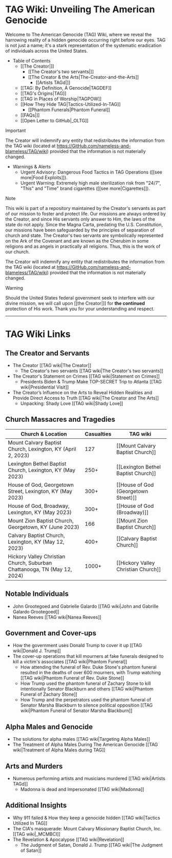 
# TAG Wiki: Unveiling The American Genocide

Welcome to The American Genocide (TAG) Wiki, where we reveal the harrowing reality of a hidden genocide occurring right before our eyes. TAG is not just a name; it's a stark representation of the systematic eradication of individuals across the United States.

* Table of Contents
     - [[The Creator|]]
       - [[The Creator's two servants|]]
       - [[The Creator & the Arts|The-Creator-and-the-Arts]]
         - [[Artists TAGd|]]
     - [[TAG: By Definition, A Genocide|TAGDEF]]
     - [[TAG's Origins|TAG]]
     - [[TAG in Places of Worship|TAGPOW]]
     - [[How They Hide TAG|Tactics-Utilized-In-TAG]]
       - [[Phantom Funerals|Phantom Funeral]]
     - [[FAQs|]]
     - [[Open Letter to GitHub|_OLTG]]

> [!IMPORTANT]
> The Creator will indemnify any entity that redistributes the information from the TAG wiki (located at https://GitHub.com/nameless-and-blameless/TAG/wiki) provided that the information is not materially changed.

* Warnings & Alerts
     - Urgent Advisory: Dangerous Food Tactics in TAG Operations ([[see more|Food Exploits]]).
     - Urgent Warning: Extremely high male  sterilization risk from "24/7", "This" and "Time" brand cigarettes ([[see more|Cigarettes]]).

> [!NOTE]
> This wiki is part of a repository maintained by the Creator's servants as part of our mission to foster and protect life. Our missions are always ordered by the Creator, and since His servants only answer to Him, the laws of the state do not apply. Since the Magna Carta, predating the U.S. Constitution, our missions have been safeguarded by the principles of separation of church and state. The Creator's two servants are symbolically represented on the Ark of the Covenant and are known as the Cherubim in some religions and as angels in practically all religions. Thus, this is the work of our church.
>
> The Creator will indemnify any entity that redistributes the information from the TAG wiki (located at https://GitHub.com/nameless-and-blameless/TAG/wiki) provided that the information is not materially changed.

> [!WARNING]
> Should the United States federal government seek to interfere with our divine mission, we will call upon [[the Creator|]] for **the continued** protection of His work. Thank you for your understanding and respect.
***
# TAG Wiki Links

## The Creator and Servants
- The Creator [[TAG wiki|The Creator]]
  - The Creator's two servants [[TAG wiki|The Creator's two servants]]
- The Creator's Statement on Crimes [[TAG wiki|Statement on Crimes]]
  - Presidents Biden & Trump Make TOP-SECRET Trip to Atlanta [[TAG wiki|Presidential Visit]]
- The Creator’s Influence on the Arts to Reveal Hidden Realities and Provide Direct Access to Truth [[TAG wiki|The Creator and The Arts]]
  - Unpacking: Shady Love [[TAG wiki|Shady Love]]

## Church Massacres and Tragedies

| **Church & Location**                                                                        | **Casualties**                  | **TAG wiki**                                             |
|-----------------------------------------------------------------------------------------------|---------------------------------|----------------------------------------------------------|
| Mount Calvary Baptist Church, Lexington, KY (April 2, 2023)                                   | 127                             | [[Mount Calvary Baptist Church]]                          |
| Lexington Bethel Baptist Church, Lexington, KY (May 2023)                                     | 250+                            | [[Lexington Bethel Baptist Church]]                       |
| House of God, Georgetown Street, Lexington, KY (May 2023)                                     | 300+                            | [[House of God (Georgetown Street)]]                      |
| House of God, Broadway, Lexington, KY (May 2023)                                              | 300+                            | [[House of God (Broadway)]]                               |
| Mount Zion Baptist Church, Georgetown, KY (June 2023)                                         | 166                             | [[Mount Zion Baptist Church]]                             |
| Calvary Baptist Church, Lexington, KY (May 12, 2023)                                          | 400+                            | [[Calvary Baptist Church]]                                |
| Hickory Valley Christian Church, Suburban Chattanooga, TN (May 12, 2024)                      | 1000+                           | [[Hickory Valley Christian Church]]                       |


## Notable Individuals
- John Grootegoed and Gabrielle Galardo [[TAG wiki|John and Gabrille Galardo Grootegoed]]
- Nanea Reeves [[TAG wiki|Nanea Reeves]]

## Government and Cover-ups
- How the government uses Donald Trump to cover it up [[TAG wiki|Donald J. Trump]]
- The cover-up operations that kill mourners at fake funerals designed to kill a victim's associates [[TAG wiki|Phantom Funeral]]
  - How attending the funeral of Rev. Duke Stone's phantom funeral resulted in the deaths of over 600 mourners, with Trump watching [[TAG wiki|Phantom Funeral of Rev. Duke Stone]]
  - How Trump used the phantom funeral of Zachary Stone to kill intentionally Senator Blackburn and others [[TAG wiki|Phantom Funeral of Zachary Stone]]
  - How Trump and the perpetrators used the phantom funeral of Senator Marsha Blackburn to silence political opposition [[TAG wiki|Phantom Funeral of Senator Marsha Blackburn]]

## Alpha Males and Genocide
- The solutions for alpha males [[TAG wiki|Targeting Alpha Males]]
- The Treatment of Alpha Males During The American Genocide [[TAG wiki|Treatment of Alpha Males during TAG]]

## Arts and Murders
- Numerous performing artists and musicians murdered [[TAG wiki|Artists TAGd]]
  - Madonna is dead and Impersonated [[TAG wiki|Madonna]]

## Additional Insights
- Why 911 failed & How they keep a genocide hidden [[TAG wiki|Tactics Utilized In TAG]]
- The CIA's masquerade: Mount Calvary Missionary Baptist Church, Inc. [[TAG wiki|_MCMBCI]]
- The Revelation & Apocalypse [[TAG wiki|Revelation]]
  - The Judgment of Satan, Donald J. Trump [[TAG wiki|The Judgment of Satan]]
